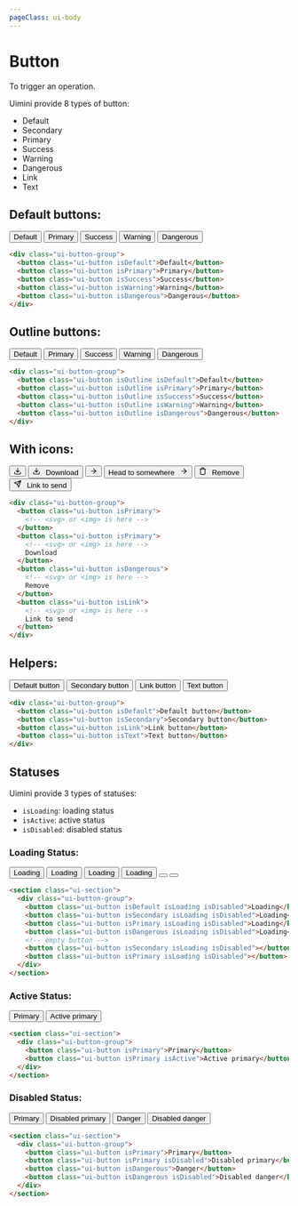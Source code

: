 ```yaml
---
pageClass: ui-body
---
```


# Button

To trigger an operation.

Uimini provide 8 types of button:

- Default
- Secondary
- Primary
- Success
- Warning
- Dangerous
- Link
- Text

## Default buttons:

<section class="ui-section">
  <div class="ui-button-group">
    <button class="ui-button isDefault">Default</button>
    <button class="ui-button isPrimary">Primary</button>
    <button class="ui-button isSuccess">Success</button>
    <button class="ui-button isWarning">Warning</button>
    <button class="ui-button isDangerous">Dangerous</button>
  </div>
</section>

```html
<div class="ui-button-group">
  <button class="ui-button isDefault">Default</button>
  <button class="ui-button isPrimary">Primary</button>
  <button class="ui-button isSuccess">Success</button>
  <button class="ui-button isWarning">Warning</button>
  <button class="ui-button isDangerous">Dangerous</button>
</div>
```

## Outline buttons:

<section class="ui-section">
  <div class="ui-button-group">
    <button class="ui-button isOutline isDefault">Default</button>
    <button class="ui-button isOutline isPrimary">Primary</button>
    <button class="ui-button isOutline isSuccess">Success</button>
    <button class="ui-button isOutline isWarning">Warning</button>
    <button class="ui-button isOutline isDangerous">Dangerous</button>
  </div>
</section>

```html
<div class="ui-button-group">
  <button class="ui-button isOutline isDefault">Default</button>
  <button class="ui-button isOutline isPrimary">Primary</button>
  <button class="ui-button isOutline isSuccess">Success</button>
  <button class="ui-button isOutline isWarning">Warning</button>
  <button class="ui-button isOutline isDangerous">Dangerous</button>
</div>
```

## With icons:

<section class="ui-section">
  <div class="ui-button-group">
    <!-- only icon (without text) -->
    <button class="ui-button isPrimary">
      <svg xmlns="http://www.w3.org/2000/svg" width="14" height="14" viewBox="0 0 24 24" fill="none" stroke="currentColor" stroke-width="2" stroke-linecap="round" stroke-linejoin="round"><path d="M21 15v4a2 2 0 0 1-2 2H5a2 2 0 0 1-2-2v-4"></path><polyline points="7 10 12 15 17 10"></polyline><line x1="12" y1="15" x2="12" y2="3"></line></svg>
    </button>
    <!-- button icon with text -->
    <button class="ui-button isPrimary">
      <svg xmlns="http://www.w3.org/2000/svg" width="14" height="14" style="margin-right: 6px;" viewBox="0 0 24 24" fill="none" stroke="currentColor" stroke-width="2" stroke-linecap="round" stroke-linejoin="round"><path d="M21 15v4a2 2 0 0 1-2 2H5a2 2 0 0 1-2-2v-4"></path><polyline points="7 10 12 15 17 10"></polyline><line x1="12" y1="15" x2="12" y2="3"></line></svg>
      Download
    </button>
    <!-- head by arrow -->
    <button class="ui-button isPrimary">
      <svg xmlns="http://www.w3.org/2000/svg" width="14" height="14" viewBox="0 0 24 24" fill="none" stroke="currentColor" stroke-width="2" stroke-linecap="round" stroke-linejoin="round"><line x1="5" y1="12" x2="19" y2="12"></line><polyline points="12 5 19 12 12 19"></polyline></svg>
    </button>
    <!-- head by arrow with text -->
    <button class="ui-button isPrimary">
      Head to somewhere
      <svg xmlns="http://www.w3.org/2000/svg" style="margin-left: 6px;" width="14" height="14" viewBox="0 0 24 24" fill="none" stroke="currentColor" stroke-width="2" stroke-linecap="round" stroke-linejoin="round"><line x1="5" y1="12" x2="19" y2="12"></line><polyline points="12 5 19 12 12 19"></polyline></svg>
    </button>
    <!-- button icon with text -->
    <button class="ui-button isDangerous">
      <svg xmlns="http://www.w3.org/2000/svg" width="14" height="14" style="margin-right: 6px;" viewBox="0 0 24 24" fill="none" stroke="currentColor" stroke-width="2" stroke-linecap="round" stroke-linejoin="round"><polyline points="3 6 5 6 21 6"></polyline><path d="M19 6v14a2 2 0 0 1-2 2H7a2 2 0 0 1-2-2V6m3 0V4a2 2 0 0 1 2-2h4a2 2 0 0 1 2 2v2"></path></svg>
      Remove
    </button>
    <!-- button icon with text -->
    <button class="ui-button isLink">
      <svg xmlns="http://www.w3.org/2000/svg" width="14" height="14" style="margin-right: 6px;" viewBox="0 0 24 24" fill="none" stroke="currentColor" stroke-width="2" stroke-linecap="round" stroke-linejoin="round"><line x1="22" y1="2" x2="11" y2="13"></line><polygon points="22 2 15 22 11 13 2 9 22 2"></polygon></svg>
      Link to send
    </button>
  </div>
</section>

```html
<div class="ui-button-group">
  <button class="ui-button isPrimary">
    <!-- <svg> or <img> is here -->
  </button>
  <button class="ui-button isPrimary">
    <!-- <svg> or <img> is here -->
    Download
  </button>
  <button class="ui-button isDangerous">
    <!-- <svg> or <img> is here -->
    Remove
  </button>
  <button class="ui-button isLink">
    <!-- <svg> or <img> is here -->
    Link to send
  </button>
</div>
```

## Helpers:

<section class="ui-section">
  <div class="ui-button-group">
    <button class="ui-button isDefault">Default button</button>
    <button class="ui-button isSecondary">Secondary button</button>
    <button class="ui-button isLink">Link button</button>
    <button class="ui-button isText">Text button</button>
  </div>
</section>

```html
<div class="ui-button-group">
  <button class="ui-button isDefault">Default button</button>
  <button class="ui-button isSecondary">Secondary button</button>
  <button class="ui-button isLink">Link button</button>
  <button class="ui-button isText">Text button</button>
</div>
```

## Statuses

Uimini provide 3 types of statuses:

- `isLoading`: loading status
- `isActive`: active status
- `isDisabled`: disabled status

### Loading Status:

<section class="ui-section">
  <div class="ui-button-group">
    <button class="ui-button isDefault isLoading isDisabled">Loading</button>
    <button class="ui-button isSecondary isLoading isDisabled">Loading</button>
    <button class="ui-button isPrimary isLoading isDisabled">Loading</button>
    <button class="ui-button isDangerous isLoading isDisabled">Loading</button>
    <!-- empty button -->
    <button class="ui-button isSecondary isLoading isDisabled"></button>
    <button class="ui-button isPrimary isLoading isDisabled"></button>
  </div>
</section>

```html
<section class="ui-section">
  <div class="ui-button-group">
    <button class="ui-button isDefault isLoading isDisabled">Loading</button>
    <button class="ui-button isSecondary isLoading isDisabled">Loading</button>
    <button class="ui-button isPrimary isLoading isDisabled">Loading</button>
    <button class="ui-button isDangerous isLoading isDisabled">Loading</button>
    <!-- empty button -->
    <button class="ui-button isSecondary isLoading isDisabled"></button>
    <button class="ui-button isPrimary isLoading isDisabled"></button>
  </div>
</section>
```

### Active Status:

<section class="ui-section">
  <div class="ui-button-group">
    <button class="ui-button isPrimary">Primary</button>
    <button class="ui-button isPrimary isActive">Active primary</button>
  </div>
</section>

```html
<section class="ui-section">
  <div class="ui-button-group">
    <button class="ui-button isPrimary">Primary</button>
    <button class="ui-button isPrimary isActive">Active primary</button>
  </div>
</section>
```

### Disabled Status:

<section class="ui-section">
  <div class="ui-button-group">
    <button class="ui-button isPrimary">Primary</button>
    <button class="ui-button isPrimary isDisabled">Disabled primary</button>
    <button class="ui-button isDangerous">Danger</button>
    <button class="ui-button isDangerous isDisabled">Disabled danger</button>
  </div>
</section>

```html
<section class="ui-section">
  <div class="ui-button-group">
    <button class="ui-button isPrimary">Primary</button>
    <button class="ui-button isPrimary isDisabled">Disabled primary</button>
    <button class="ui-button isDangerous">Danger</button>
    <button class="ui-button isDangerous isDisabled">Disabled danger</button>
  </div>
</section>
```
